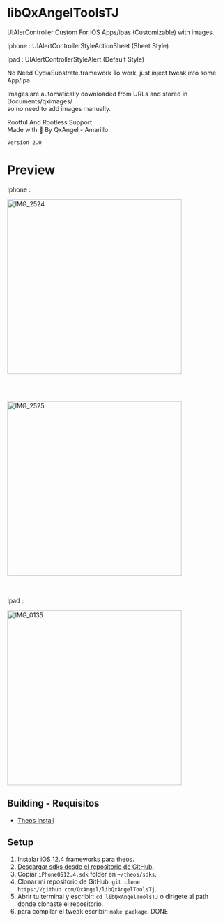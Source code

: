 # libQxAngelToolsTJ
UIAlerController Custom For iOS Apps/ipas (Customizable) with images.

Iphone : UIAlertControllerStyleActionSheet (Sheet Style) 

Ipad : UIAlertControllerStyleAlert (Default Style)

No Need CydiaSubstrate.framework To work, just inject tweak into some App/ipa

Images are automatically downloaded from URLs and stored in Documents/qximages/  
so no need to add images manually.

Rootful And Rootless Support  
Made with 💙 By QxAngel - Amarillo 

`Version 2.0`

# Preview
Iphone : 

<img src="https://github.com/user-attachments/assets/9617fbde-d723-42fa-ab9c-8a2403b06875" alt="IMG_2524" width="400">

<br><br>

<img src="https://github.com/user-attachments/assets/0dad1a1b-39d8-438e-a2c9-c4574923c95c" alt="IMG_2525" width="400">

<br><br>
Ipad :

<img src="https://github.com/user-attachments/assets/86094d93-b901-4840-a845-399ff70b52c0" alt="IMG_0135" width="400">



## Building - Requisitos
- [Theos Install](https://theos.dev/docs/installation)


## Setup
1. Instalar iOS 12.4 frameworks para theos.
  1. [Descargar sdks desde el repositorio de GitHub](https://github.com/theos/sdks).
   2. Copiar `iPhoneOS12.4.sdk` folder en `~/theos/sdks`.
2. Clonar mi repositorio de GitHub: `git clone https://github.com/QxAngel/libQxAngelToolsTj`.
3. Abrir tu terminal y escribir: `cd libQxAngelToolsTJ` o dirigete al path donde clonaste el repositorio.
4. para compilar el tweak escribir: `make package`. 
DONE 
